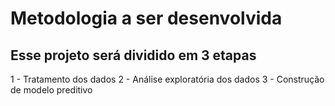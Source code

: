 ﻿# Metodologia a ser desenvolvida
## Esse projeto será dividido em 3 etapas
1 - Tratamento dos dados
2 - Análise exploratória dos dados
3 - Construção de modelo preditivo
